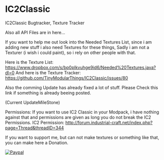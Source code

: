# IC2Classic
IC2Classic Bugtracker, Texture Tracker

Also all API Files are in here...

If you want to help me out look into the Needed Textures List,
since i am adding new stuff i also need Textures for these things,
Sadly i am not a Texturer (i wish i could paint), so i rely on other people with that.

Here is the Texture List:
https://www.dropbox.com/s/bp0plkvuhge9id6/Needed%20Textures.java?dl=0
And here is the Texture Tracker:
https://github.com/TinyModularThings/IC2Classic/issues/80

Also the comming Update has already fixed a lot of stuff. Please Check this link if something is already beeing posted.

(Current UpdateMileStone)

Permissions:
If you want to use IC2 Classic in your Modpack, i have nothing against that and permissions are given as long you do not break the IC2 Permissions.
IC2 Permission: http://forum.industrial-craft.net/index.php?page=Thread&threadID=344


If you want to support me, but can not make textures or something like that, you can make here a Donation.

<a href="https://www.paypal.com/cgi-bin/webscr?cmd=_s-xclick&hosted_button_id=X45JXBPYA26L6"> ![Paypal](https://www.paypalobjects.com/en_US/DE/i/btn/btn_donateCC_LG.gif)</a>
